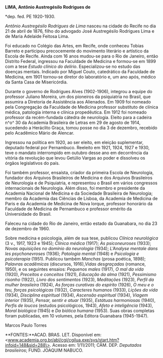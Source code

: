 **LIMA, Antônio Austregésilo Rodrigues de**

\*dep. fed. PE 1920-1930.

*Antônio Austregésilo Rodrigues de Lima* nasceu na cidade do Recife no
dia 21 de abril de 1876, filho do advogado José Austregésilo Rodrigues
Lima e de Maria Adelaide Feitosa Lima.

Foi educado no Colégio das Artes, em Recife, onde conheceu Tobias
Barreto e participou precocemente do movimento literário e artístico da
Escola de Recife. Ainda com 16 anos mudou-se para o Rio de Janeiro,
então Distrito Federal, ingressou na Faculdade de Medicina e formou-se
em 1899 com a tese *Estudo clínico do delírio*. Especializou-se no
estudo das doenças mentais. Indicado por Miguel Couto, catedrático da
Faculdade de Medicina, em 1901 tornou-se diretor do laboratório e, um
ano após, médico da Santa Casa de Misericórdia.

Durante o governo de Rodrigues Alves (1902-1906), integrou a equipe do
professor Juliano Moreira, um dos pioneiros da psiquiatria no Brasil,
que assumira a Diretoria de Assistência aos Alienados. Em 1909 foi
nomeado pela Congregação da Faculdade de Medicina professor substituto
de clínica médica, patologia interna e clínica propedêutica. Em 1912 foi
nomeado professor da recém-fundada cátedra de neurologia. Eleito para a
cadeira n^o^ 30 da Academia Brasileira de Letras em 29 de agosto de
1914, sucedendo a Heráclito Graça, tomou posse no dia 3 de dezembro,
recebido pelo Acadêmico Mário de Alencar.

Ingressou na política em 1920, ao ser eleito, em eleição suplementar,
deputado federal por Pernambuco. Reeleito em 1921, 1924, 1927 e 1930,
teve o mandato interrompido em outubro desse ano em decorrência da
vitória da revolução que levou Getúlio Vargas ao poder e dissolveu os
órgãos legislativos do país.

Foi também professor, ensaísta, criador da primeira Escola de
Neurologia, fundador dos Arquivos Brasileiros de Medicina e dos Arquivos
Brasileiros de Neurologia e de Psiquiatria, e representou o Brasil em
vários congressos internacionais de Neurologia. Além disso, foi membro e
presidente da Academia Nacional de Medicina e da Sociedade Brasileira de
Neurologia; membro da Academia das Ciências de Lisboa, da Academia de
Medicina de Paris e da Academia de Medicina de Nova Iorque, professor
honorário da Faculdade de Medicina de Pernambuco e professor emérito da
Universidade do Brasil.

Faleceu na cidade do Rio de Janeiro, então estado da Guanabara, no dia
23 de dezembro de 1960.

Sobre medicina e psicologia, além de sua tese, publicou *Clínica
neurológica* (3 v., 1917, 1923 e 1945); *Clínica médica* (1917); *As
psiconeuroses* (1933); *Novas aquisições no domínio da neurologia*
(1934); *L’Analyse mentale dans les psychonevroses* (1936); *Patologia
mental* (1948) e *Psicologia e psicoterapia* (1951). Publicou também
*Manchas* (prosa poética, 1898); *Palavras acadêmicas* (discursos,
1916),*Vidas desgraçadas* (romance, 1950), e os seguintes ensaios:
*Pequenos males* (1917), *O mal da vida* (1920), *Preceitos e conceitos*
(1921), *Educação da alma* (1921), *Pessimismo risonho* (1922), *Livro
dos sentimentos* (1923), *Meditações* (1923), *Perfil da mulher
brasileira* (1924), *As forças curativas do espírito* (1926), *O meu e o
teu, forças psicológicas* (1932), *Caracteres humanos* (1933), *Lições
da vida* (1934), *Disciplina espiritual* (1934), *Ascensão espiritual*
(1934), *Viagem interior* (1935), *Pensar, sentir e atuar* (1935),
*Estátuas harmoniosas* (1940), *Perfis de loucos* (estudos psicológicos,
1943), *Afeto e inteligência* (1943), *Moral biológica* (1945) e *Da
biótica humana* (1953). Suas obras completas foram publicadas, em 10
volumes, pela Editora Guanabara (1945-1947).

Marcos Paulo Torres

**FONTES:**ACAD. BRAS. LET. Disponível em:
\<www.academia.org.br/abl/cgi/cgilua.exe/sys/start.htm?infoid=148&sid=288\>.
Acesso em: 1/11/2011; CÂM. DEP. *Deputados brasileiros*; FUND. JOAQUIM
NABUCO.
